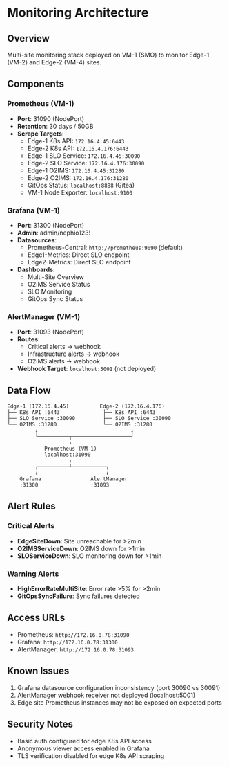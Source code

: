 # Monitoring Architecture

## Overview
Multi-site monitoring stack deployed on VM-1 (SMO) to monitor Edge-1 (VM-2) and Edge-2 (VM-4) sites.

## Components

### Prometheus (VM-1)
- **Port**: 31090 (NodePort)
- **Retention**: 30 days / 50GB
- **Scrape Targets**:
  - Edge-1 K8s API: `172.16.4.45:6443`
  - Edge-2 K8s API: `172.16.4.176:6443`
  - Edge-1 SLO Service: `172.16.4.45:30090`
  - Edge-2 SLO Service: `172.16.4.176:30090`
  - Edge-1 O2IMS: `172.16.4.45:31280`
  - Edge-2 O2IMS: `172.16.4.176:31280`
  - GitOps Status: `localhost:8888` (Gitea)
  - VM-1 Node Exporter: `localhost:9100`

### Grafana (VM-1)
- **Port**: 31300 (NodePort)
- **Admin**: admin/nephio123!
- **Datasources**:
  - Prometheus-Central: `http://prometheus:9090` (default)
  - Edge1-Metrics: Direct SLO endpoint
  - Edge2-Metrics: Direct SLO endpoint
- **Dashboards**:
  - Multi-Site Overview
  - O2IMS Service Status
  - SLO Monitoring
  - GitOps Sync Status

### AlertManager (VM-1)
- **Port**: 31093 (NodePort)
- **Routes**:
  - Critical alerts → webhook
  - Infrastructure alerts → webhook
  - O2IMS alerts → webhook
- **Webhook Target**: `localhost:5001` (not deployed)

## Data Flow

```
Edge-1 (172.16.4.45)          Edge-2 (172.16.4.176)
├── K8s API :6443              ├── K8s API :6443
├── SLO Service :30090         ├── SLO Service :30090
└── O2IMS :31280               └── O2IMS :31280
         ↓                              ↓
         └──────────┬───────────────────┘
                    ↓
            Prometheus (VM-1)
            localhost:31090
                    ↓
         ┌──────────┴───────────┐
         ↓                      ↓
    Grafana                AlertManager
    :31300                 :31093
```

## Alert Rules

### Critical Alerts
- **EdgeSiteDown**: Site unreachable for >2min
- **O2IMSServiceDown**: O2IMS down for >1min
- **SLOServiceDown**: SLO monitoring down for >1min

### Warning Alerts
- **HighErrorRateMultiSite**: Error rate >5% for >2min
- **GitOpsSyncFailure**: Sync failures detected

## Access URLs
- Prometheus: `http://172.16.0.78:31090`
- Grafana: `http://172.16.0.78:31300`
- AlertManager: `http://172.16.0.78:31093`

## Known Issues
1. Grafana datasource configuration inconsistency (port 30090 vs 30091)
2. AlertManager webhook receiver not deployed (localhost:5001)
3. Edge site Prometheus instances may not be exposed on expected ports

## Security Notes
- Basic auth configured for edge K8s API access
- Anonymous viewer access enabled in Grafana
- TLS verification disabled for edge K8s API scraping